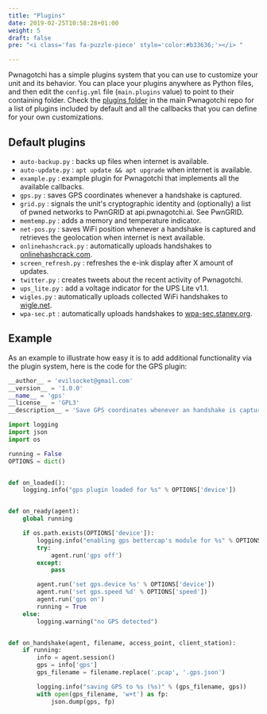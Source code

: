 ```yaml
---
title: "Plugins"
date: 2019-02-25T10:58:28+01:00
weight: 5
draft: false
pre: "<i class='fas fa-puzzle-piece' style='color:#b33636;'></i> "

---
```


Pwnagotchi has a simple plugins system that you can use to customize your unit and its behavior. You can place your plugins anywhere
as Python files, and then edit the `config.yml` file (`main.plugins` value) to point to their containing folder. Check the [plugins folder](https://github.com/evilsocket/pwnagotchi/tree/master/pwnagotchi/plugins/default) in the main Pwnagotchi repo for a list of  plugins included by default and all the callbacks that you can define for your own customizations.

## Default plugins

* `auto-backup.py` : backs up files when internet is available.
* `auto-update.py` : `apt update && apt upgrade` when internet is available.
* `example.py` : example plugin for Pwnagotchi that implements all the available callbacks.
* `gps.py` : saves GPS coordinates whenever a handshake is captured.
* `grid.py` :  signals the unit's cryptographic identity and (optionally) a list of pwned networks to PwnGRID at api.pwnagotchi.ai. See PwnGRID.
* `memtemp.py` : adds a memory and temperature indicator.
* `net-pos.py` : saves WiFi position whenever a handshake is captured and retrieves the geolocation when internet is next available.
* `onlinehashcrack.py` : automatically uploads handshakes to [onlinehashcrack.com](https://onlinehashcrack.com).
* `screen_refresh.py` : refreshes the e-ink display after X amount of updates.
* `twitter.py` : creates tweets about the recent activity of Pwnagotchi.
* `ups_lite.py` : add a voltage indicator for the UPS Lite v1.1.
* `wigles.py` : automatically uploads collected WiFi handshakes to [wigle.net](https://wigle.net/).
* `wpa-sec.pt` : automatically uploads handshakes to [wpa-sec.stanev.org](https://wpa-sec.stanev.org).

## Example
As an example to illustrate how easy it is to add additional functionality via the plugin system, here is the code for the GPS plugin:

```python
__author__ = 'evilsocket@gmail.com'
__version__ = '1.0.0'
__name__ = 'gps'
__license__ = 'GPL3'
__description__ = 'Save GPS coordinates whenever an handshake is captured.'

import logging
import json
import os

running = False
OPTIONS = dict()


def on_loaded():
    logging.info("gps plugin loaded for %s" % OPTIONS['device'])


def on_ready(agent):
    global running

    if os.path.exists(OPTIONS['device']):
        logging.info("enabling gps bettercap's module for %s" % OPTIONS['device'])
        try:
            agent.run('gps off')
        except:
            pass

        agent.run('set gps.device %s' % OPTIONS['device'])
        agent.run('set gps.speed %d' % OPTIONS['speed'])
        agent.run('gps on')
        running = True
    else:
        logging.warning("no GPS detected")


def on_handshake(agent, filename, access_point, client_station):
    if running:
        info = agent.session()
        gps = info['gps']
        gps_filename = filename.replace('.pcap', '.gps.json')

        logging.info("saving GPS to %s (%s)" % (gps_filename, gps))
        with open(gps_filename, 'w+t') as fp:
            json.dump(gps, fp)
```
